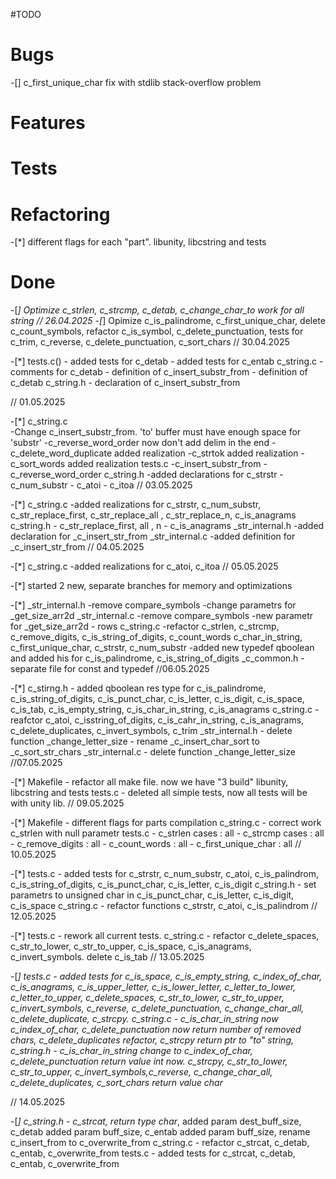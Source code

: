 #TODO

# Bugs
-[] c_first_unique_char fix with stdlib stack-overflow problem

# Features

# Tests


# Refactoring
-[*] different flags for each "part". libunity, libcstring and tests


# Done
-[*] Optimize c_strlen, c_strcmp, c_detab, 
     c_change_char_to work for all string // 26.04.2025
-[*] Opimize c_is_palindrome, c_first_unique_char, delete c_count_symbols, refactor c_is_symbol, c_delete_punctuation, tests for c_trim, c_reverse, c_delete_punctuation, c_sort_chars // 30.04.2025

-[*] tests.c() 
      - added tests for c_detab
      - added tests for c_entab
     c_string.c
      - comments for c_detab
      - definition of c_insert_substr_from
      - definition of c_detab
     c_string.h
      - declaration of c_insert_substr_from

// 01.05.2025

-[*] c_string.c  
      -Change c_insert_substr_from. 'to' buffer must have enough space for 'substr'
      -c_reverse_word_order now don't add delim in the end
      -c_delete_word_duplicate added realization
      -c_strtok added realization
      -c_sort_words added realization
     tests.c
      -c_insert_substr_from
      -c_reverse_word_order
     c_string.h
      -added declarations for c_strstr
      - c_num_substr
      - c_atoi
      - c_itoa
// 03.05.2025
     
-[*] c_string.c
      -added realizations for c_strstr, c_num_substr, c_str_replace_first,
       c_str_replace_all , c_str_replace_n, c_is_anagrams
     c_string.h
      - c_str_replace_first, all , n
      - c_is_anagrams
     _str_internal.h 
      -added declaration for _c_insert_str_from
     _str_internal.c 
      -added definition for _c_insert_str_from
// 04.05.2025

-[*] c_string.c
      -added realizations for c_atoi, c_itoa
// 05.05.2025

-[*] started 2 new, separate branches for memory and optimizations

-[*] _str_internal.h 
     -remove compare_symbols
     -change parametrs for _get_size_arr2d
     _str_internal.c
     -remove compare_symbols
     -new parametr for _get_size_arr2d - rows
     c_string.c
     -refactor c_strlen, c_strcmp, c_remove_digits, c_is_string_of_digits, c_count_words
      c_char_in_string, c_first_unique_char, c_strstr, c_num_substr
     -added new typedef qboolean and added his for c_is_palindrome, c_is_string_of_digits
     _c_common.h
     -separate file for const and typedef
//06.05.2025

-[*] c_stirng.h
     - added qboolean res type for c_is_palindrome, c_is_string_of_digits, c_is_punct_char,
     c_is_letter, c_is_digit, c_is_space, c_is_tab, c_is_empty_string, c_is_char_in_string, c_is_anagrams
     c_string.c 
     - reafctor c_atoi, c_isstring_of_digits, c_is_cahr_in_string, c_is_anagrams, c_delete_duplicates, c_invert_symbols, c_trim
     _str_internal.h
     - delete function _change_letter_size
     - rename _c_insert_char_sort to _c_sort_str_chars
     _str_internal.c
     - delete function _change_letter_size
//07.05.2025

-[*] Makefile
     - refactor all make file. now we have "3 build"
     libunity, libcstring and tests
     tests.c
     - deleted all simple tests, now all tests will be with
     unity lib.
// 09.05.2025

-[*] Makefile
     - different flags for parts compilation
     c_string.c
     - correct work c_strlen with null parametr
     tests.c
     - c_strlen cases : all 
     - c_strcmp cases : all
     - c_remove_digits : all
     - c_count_words : all
     - c_first_unique_char : all
// 10.05.2025

-[*] tests.c
     - added tests for c_strstr, c_num_substr, c_atoi, c_is_palindrom, 
     c_is_string_of_digits, c_is_punct_char, c_is_letter, c_is_digit
     c_string.h 
     - set parametrs to unsigned char in c_is_punct_char, c_is_letter, c_is_digit, c_is_space
     c_string.c
     - refactor functions c_strstr, c_atoi, c_is_palindrom
// 12.05.2025


-[*] tests.c
     - rework all current tests.
     c_string.c
     - refactor c_delete_spaces, c_str_to_lower, c_str_to_upper, c_is_space, c_is_anagrams, c_invert_symbols.
     delete c_is_tab
// 13.05.2025

-[*] tests.c
     - added tests for c_is_space, c_is_empty_string, c_index_of_char,
     c_is_anagrams, c_is_upper_letter, c_is_lower_letter, c_letter_to_lower, c_letter_to_upper, c_delete_spaces, c_str_to_lower, c_str_to_upper, c_invert_symbols, c_reverse, c_delete_punctuation, c_change_char_all, c_delete_duplicate,
c_strcpy.
     c_string.c
     - c_is_char_in_string now c_index_of_char, c_delete_punctuation now return number of removed chars, c_delete_duplicates refactor, c_strcpy return ptr to "to" string,
     c_string.h
     - c_is_char_in_string change to c_index_of_char, c_delete_punctuation return value int now. c_strcpy, c_str_to_lower, c_str_to_upper, c_invert_symbols,c_reverse, c_change_char_all, c_delete_duplicates, c_sort_chars return value char*

// 14.05.2025

-[*] c_string.h
     - c_strcat, return type char*, added param dest_buff_size, c_detab added param buff_size, c_entab added param buff_size, rename c_insert_from to c_overwrite_from
     c_string.c
     - refactor c_strcat, c_detab, c_entab, c_overwrite_from
     tests.c
     - added tests for c_strcat, c_detab, c_entab, c_overwrite_from












